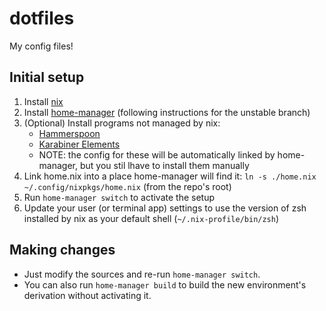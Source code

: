 # dotfiles

My config files!

## Initial setup

1. Install [nix](https://nixos.org/download.html)
1. Install [home-manager](https://github.com/nix-community/home-manager) (following instructions for the unstable branch)
1. (Optional) Install programs not managed by nix:
    - [Hammerspoon](https://www.hammerspoon.org/)
    - [Karabiner Elements](https://karabiner-elements.pqrs.org/)
    - NOTE: the config for these will be automatically linked by home-manager, but you stil lhave to install them manually
1. Link home.nix into a place home-manager will find it: `ln -s ./home.nix  ~/.config/nixpkgs/home.nix` (from the repo's root)
1. Run `home-manager switch` to activate the setup
1. Update your user (or terminal app) settings to use the version of zsh installed by nix as your default shell (`~/.nix-profile/bin/zsh`)

## Making changes

- Just modify the sources and re-run `home-manager switch`.
- You can also run `home-manager build` to build the new environment's derivation without activating it.
